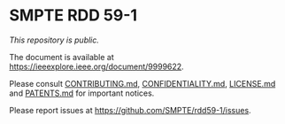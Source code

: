 # SMPTE RDD 59-1

_This repository is public._

The document is available at <https://ieeexplore.ieee.org/document/9999622>.

Please consult [CONTRIBUTING.md](./CONTRIBUTING.md), [CONFIDENTIALITY.md](./CONFIDENTIALITY.md), [LICENSE.md](./LICENSE.md) and [PATENTS.md](./PATENTS.md) for important notices.

Please report issues at <https://github.com/SMPTE/rdd59-1/issues>.
